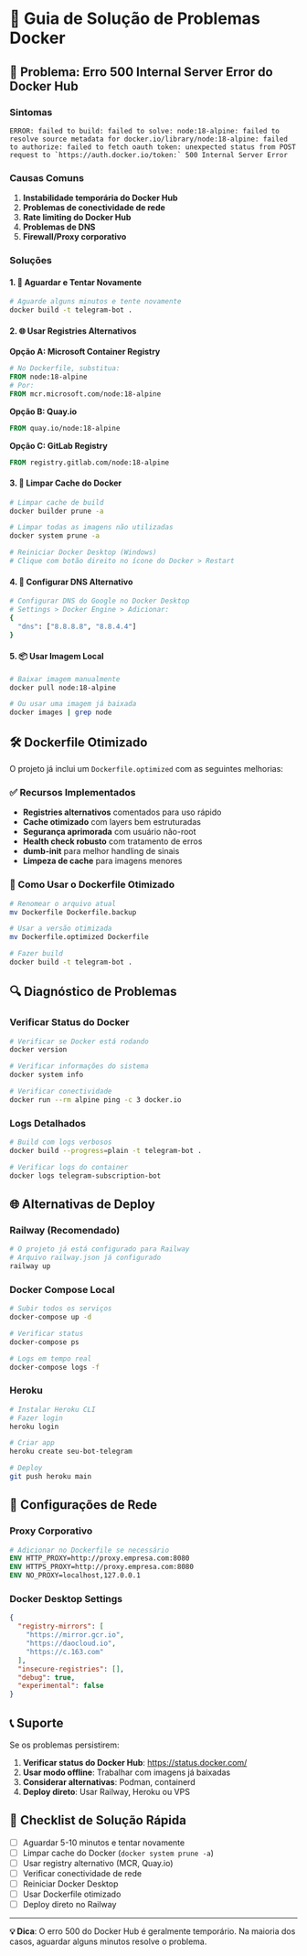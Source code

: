 # 🐳 Guia de Solução de Problemas Docker

## 🚨 Problema: Erro 500 Internal Server Error do Docker Hub

### Sintomas
```
ERROR: failed to build: failed to solve: node:18-alpine: failed to resolve source metadata for docker.io/library/node:18-alpine: failed to authorize: failed to fetch oauth token: unexpected status from POST request to `https://auth.docker.io/token:` 500 Internal Server Error
```

### Causas Comuns
1. **Instabilidade temporária do Docker Hub**
2. **Problemas de conectividade de rede**
3. **Rate limiting do Docker Hub**
4. **Problemas de DNS**
5. **Firewall/Proxy corporativo**

### Soluções

#### 1. 🔄 Aguardar e Tentar Novamente
```bash
# Aguarde alguns minutos e tente novamente
docker build -t telegram-bot .
```

#### 2. 🌐 Usar Registries Alternativos

**Opção A: Microsoft Container Registry**
```dockerfile
# No Dockerfile, substitua:
FROM node:18-alpine
# Por:
FROM mcr.microsoft.com/node:18-alpine
```

**Opção B: Quay.io**
```dockerfile
FROM quay.io/node:18-alpine
```

**Opção C: GitLab Registry**
```dockerfile
FROM registry.gitlab.com/node:18-alpine
```

#### 3. 🧹 Limpar Cache do Docker
```bash
# Limpar cache de build
docker builder prune -a

# Limpar todas as imagens não utilizadas
docker system prune -a

# Reiniciar Docker Desktop (Windows)
# Clique com botão direito no ícone do Docker > Restart
```

#### 4. 🔧 Configurar DNS Alternativo
```bash
# Configurar DNS do Google no Docker Desktop
# Settings > Docker Engine > Adicionar:
{
  "dns": ["8.8.8.8", "8.8.4.4"]
}
```

#### 5. 📦 Usar Imagem Local
```bash
# Baixar imagem manualmente
docker pull node:18-alpine

# Ou usar uma imagem já baixada
docker images | grep node
```

## 🛠️ Dockerfile Otimizado

O projeto já inclui um `Dockerfile.optimized` com as seguintes melhorias:

### ✅ Recursos Implementados
- **Registries alternativos** comentados para uso rápido
- **Cache otimizado** com layers bem estruturadas
- **Segurança aprimorada** com usuário não-root
- **Health check robusto** com tratamento de erros
- **dumb-init** para melhor handling de sinais
- **Limpeza de cache** para imagens menores

### 🚀 Como Usar o Dockerfile Otimizado
```bash
# Renomear o arquivo atual
mv Dockerfile Dockerfile.backup

# Usar a versão otimizada
mv Dockerfile.optimized Dockerfile

# Fazer build
docker build -t telegram-bot .
```

## 🔍 Diagnóstico de Problemas

### Verificar Status do Docker
```bash
# Verificar se Docker está rodando
docker version

# Verificar informações do sistema
docker system info

# Verificar conectividade
docker run --rm alpine ping -c 3 docker.io
```

### Logs Detalhados
```bash
# Build com logs verbosos
docker build --progress=plain -t telegram-bot .

# Verificar logs do container
docker logs telegram-subscription-bot
```

## 🌐 Alternativas de Deploy

### Railway (Recomendado)
```bash
# O projeto já está configurado para Railway
# Arquivo railway.json já configurado
railway up
```

### Docker Compose Local
```bash
# Subir todos os serviços
docker-compose up -d

# Verificar status
docker-compose ps

# Logs em tempo real
docker-compose logs -f
```

### Heroku
```bash
# Instalar Heroku CLI
# Fazer login
heroku login

# Criar app
heroku create seu-bot-telegram

# Deploy
git push heroku main
```

## 🔧 Configurações de Rede

### Proxy Corporativo
```dockerfile
# Adicionar no Dockerfile se necessário
ENV HTTP_PROXY=http://proxy.empresa.com:8080
ENV HTTPS_PROXY=http://proxy.empresa.com:8080
ENV NO_PROXY=localhost,127.0.0.1
```

### Docker Desktop Settings
```json
{
  "registry-mirrors": [
    "https://mirror.gcr.io",
    "https://daocloud.io",
    "https://c.163.com"
  ],
  "insecure-registries": [],
  "debug": true,
  "experimental": false
}
```

## 📞 Suporte

Se os problemas persistirem:

1. **Verificar status do Docker Hub**: https://status.docker.com/
2. **Usar modo offline**: Trabalhar com imagens já baixadas
3. **Considerar alternativas**: Podman, containerd
4. **Deploy direto**: Usar Railway, Heroku ou VPS

## 🎯 Checklist de Solução Rápida

- [ ] Aguardar 5-10 minutos e tentar novamente
- [ ] Limpar cache do Docker (`docker system prune -a`)
- [ ] Usar registry alternativo (MCR, Quay.io)
- [ ] Verificar conectividade de rede
- [ ] Reiniciar Docker Desktop
- [ ] Usar Dockerfile otimizado
- [ ] Deploy direto no Railway

---

**💡 Dica**: O erro 500 do Docker Hub é geralmente temporário. Na maioria dos casos, aguardar alguns minutos resolve o problema.
